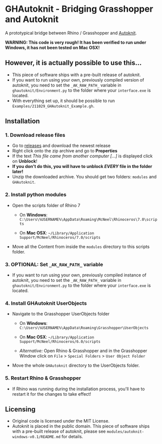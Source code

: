 # GHAutoknit - Bridging Grasshopper and Autoknit

A prototypical bridge between Rhino / Grasshopper and [Autoknit](https://github.com/textiles-lab/autoknit).

**WARNING: This code is very rough! It has been verified to run under Windows, it has not been tested on Mac OSX!**

## However, it is actually possible to use this...

- This piece of software ships with a pre-built release of autoknit.
- If you want to run using your own, previously compiled version of autoknit, 
you need to set the ``_AK_RAW_PATH_`` variable in ``ghautoknit/Environment.py``
to the folder where your ``interface.exe`` is located.
- With everything set up, it should be possible to run ``Examples/211029_GHAutoknit_Example.gh``.

## Installation

### 1. Download release files

- Go to [releases](https://github.com/fstwn/ghautoknit/releases) and download the newest release
- Right click onto the zip archive and go to **Properties**
- If the text *This file came from another computer [...]* is displayed click on **Unblock**!
- **If you don't do this, you will have to unblock _EVERY_ file in the folder later!**
- Unzip the downloaded archive. You should get two folders: `modules` and `GHAutoknit`.

### 2. Install python modules

- Open the scripts folder of Rhino 7
  - On **Windows**:
  `C:\Users\%USERNAME%\AppData\Roaming\McNeel\Rhinoceros\7.0\scripts`

  - On **Mac OSX**:
  `~/Library/Application Support/McNeel/Rhinoceros/7.0/scripts`
- Move all the Content from inside the `modules` directory to this scripts folder.

### 3. OPTIONAL: Set ``_AK_RAW_PATH_`` variable

- If you want to run using your own, previously compiled instance of autoknit,
you need to set the ``_AK_RAW_PATH_`` variable in ``ghautoknit/Environment.py``
to the folder where your ``interface.exe`` is located.

### 4. Install GHAutoknit UserObjects

- Navigate to the Grasshopper UserObjects folder
  - On **Windows**:
  `C:\Users\%USERNAME%\AppData\Roaming\Grasshopper\UserObjects`

  - On **Mac OSX**:
  `~/Library/Application Support/McNeel/Rhinoceros/6.0/scripts`

  - *Alternative:* Open Rhino & Grasshopper and in the Grasshopper Window click on
  `File` > `Special Folders` > `User Object Folder`

- Move the whole `GHAutoknit` directory to the UserObjects folder.

### 5. Restart Rhino & Grasshopper

- If Rhino was running during the installation process, you'll have to restart it for the changes to take effect!

## Licensing

- Original code is licensed under the MIT License.
- Autoknit is placed in the public domain. This piece of software ships with a
pre-built release of autoknit, please see ``modules/autoknit-windows-v0.1/README.md`` for details.